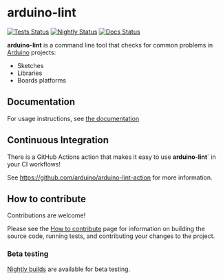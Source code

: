 # arduino-lint

[![Tests Status](https://github.com/arduino/arduino-lint/workflows/Run%20tests/badge.svg)](https://github.com/arduino/arduino-lint/actions?workflow=Run+tests)
[![Nightly Status](https://github.com/arduino/arduino-lint/workflows/Nightly%20build/badge.svg)](https://github.com/arduino/arduino-lint/actions?workflow=Nightly+build)
[![Docs Status](https://github.com/arduino/arduino-lint/workflows/Publish%20documentation/badge.svg)](https://github.com/arduino/arduino-lint/actions?workflow=Publish+documentation)

**arduino-lint** is a command line tool that checks for common problems in [Arduino](https://www.arduino.cc/) projects:

- Sketches
- Libraries
- Boards platforms

## Documentation

For usage instructions, see [the documentation](https://arduino.github.io/arduino-lint/latest/)

## Continuous Integration

There is a GitHub Actions action that makes it easy to use **arduino-lint**` in your CI workflows!

See https://github.com/arduino/arduino-lint-action for more information.

## How to contribute

Contributions are welcome!

Please see the [How to contribute](https://arduino.github.io/arduino-lint/latest/CONTRIBUTING/) page for information on
building the source code, running tests, and contributing your changes to the project.

### Beta testing

[Nightly builds](https://arduino.github.io/arduino-lint/latest/installation/#nightly-builds) are available for beta
testing.
